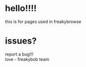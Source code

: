 # hello!!!!
this is for pages used in freakybrowse
# issues?
report a bug!!!
<br>
love - freakybob team
